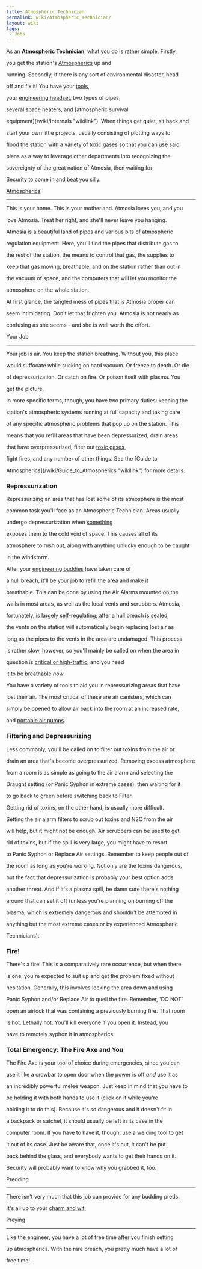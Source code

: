 ```yaml
---
title: Atmospheric Technician
permalink: wiki/Atmospheric_Technician/
layout: wiki
tags:
 - Jobs
---
```


As an **Atmospheric Technician**, what you do is rather simple. Firstly,
you get the station's [Atmospherics](/wiki/Atmospherics "wikilink") up and
running. Secondly, if there is any sort of environmental disaster, head
off and fix it! You have your [tools](/wiki/Engineering_items "wikilink"),
your [engineering headset](headset "wikilink"), two types of pipes,
several space heaters, and [atmospheric survival
equipment](/wiki/Internals "wikilink"). When things get quiet, sit back and
start your own little projects, usually consisting of plotting ways to
flood the station with a variety of toxic gases so that you can use said
plans as a way to leverage other departments into recognizing the
sovereignty of the great nation of Atmosia, then waiting for
[Security](/wiki/Security "wikilink") to come in and beat you silly.

[Atmospherics](/wiki/Atmospherics "wikilink")
---------------------------------------

This is your home. This is your motherland. Atmosia loves you, and you
love Atmosia. Treat her right, and she'll never leave you hanging.

Atmosia is a beautiful land of pipes and various bits of atmospheric
regulation equipment. Here, you'll find the pipes that distribute gas to
the rest of the station, the means to control that gas, the supplies to
keep that gas moving, breathable, and on the station rather than out in
the vacuum of space, and the computers that will let you monitor the
atmosphere on the whole station.

At first glance, the tangled mess of pipes that is Atmosia proper can
seem intimidating. Don't let that frighten you. Atmosia is not nearly as
confusing as she seems - and she is well worth the effort.

Your Job
--------

Your job is air. You keep the station breathing. Without you, this place
would suffocate while sucking on hard vacuum. Or freeze to death. Or die
of depressurization. Or catch on fire. Or poison itself with plasma. You
get the picture.

In more specific terms, though, you have two primary duties: keeping the
station's atmospheric systems running at full capacity and taking care
of any specific atmospheric problems that pop up on the station. This
means that you refill areas that have been depressurized, drain areas
that have overpressurized, filter out [toxic gases](plasma "wikilink"),
fight fires, and any number of other things. See the [Guide to
Atmospherics](/wiki/Guide_to_Atmospherics "wikilink") for more details.

### Repressurization

Repressurizing an area that has lost some of its atmosphere is the most
common task you'll face as an Atmospheric Technician. Areas usually
undergo depressurization when [something](/wiki/Meteor_shower "wikilink")
exposes them to the cold void of space. This causes all of its
atmosphere to rush out, along with anything unlucky enough to be caught
in the windstorm.

After your [engineering buddies](/wiki/Engineer "wikilink") have taken care of
a hull breach, it'll be your job to refill the area and make it
breathable. This can be done by using the Air Alarms mounted on the
walls in most areas, as well as the local vents and scrubbers. Atmosia,
fortunately, is largely self-regulating; after a hull breach is sealed,
the vents on the station will automatically begin replacing lost air as
long as the pipes to the vents in the area are undamaged. This process
is rather slow, however, so you'll mainly be called on when the area in
question is [critical or high-traffic](/wiki/Medbay "wikilink"), and you need
it to be breathable *now*.

You have a variety of tools to aid you in repressurizing areas that have
lost their air. The most critical of these are air canisters, which can
simply be opened to allow air back into the room at an increased rate,
and [portable air pumps](/wiki/Portable_air_pump "wikilink").

### Filtering and Depressurizing

Less commonly, you'll be called on to filter out toxins from the air or
drain an area that's become overpressurized. Removing excess atmosphere
from a room is as simple as going to the air alarm and selecting the
Draught setting (or Panic Syphon in extreme cases), then waiting for it
to go back to green before switching back to Filter.

Getting rid of toxins, on the other hand, is usually more difficult.
Setting the air alarm filters to scrub out toxins and N2O from the air
will help, but it might not be enough. Air scrubbers can be used to get
rid of toxins, but if the spill is very large, you might have to resort
to Panic Syphon or Replace Air settings. Remember to keep people out of
the room as long as you're working. Not only are the toxins dangerous,
but the fact that depressurization is probably your best option adds
another threat. And if it's a plasma spill, be damn sure there's nothing
around that can set it off (unless you're planning on burning off the
plasma, which is extremely dangerous and shouldn't be attempted in
anything but the most extreme cases or by experienced Atmospheric
Technicians).

### Fire!

There's a fire! This is a comparatively rare occurrence, but when there
is one, you're expected to suit up and get the problem fixed without
hesitation. Generally, this involves locking the area down and using
Panic Syphon and/or Replace Air to quell the fire. Remember, 'DO NOT'
open an airlock that was containing a previously burning fire. That room
is hot. Lethally hot. You'll kill everyone if you open it. Instead, you
have to remotely syphon it in atmospherics.

### Total Emergency: The Fire Axe and You

The Fire Axe is your tool of choice during emergencies, since you can
use it like a crowbar to open door when the power is off *and* use it as
an incredibly powerful melee weapon. Just keep in mind that you have to
be holding it with both hands to use it (click on it while you're
holding it to do this). Because it's so dangerous and it doesn't fit in
a backpack or satchel, it should usually be left in its case in the
computer room. If you have to have it, though, use a welding tool to get
it out of its case. Just be aware that, once it's out, it can't be put
back behind the glass, and everybody wants to get their hands on it.
Security will probably want to know why you grabbed it, too.

Predding
--------

There isn't very much that this job can provide for any budding preds.
It's all up to your [charm and wit](/wiki/Roleplay "wikilink")!

Preying
-------

Like the engineer, you have a lot of free time after you finish setting
up atmospherics. With the rare breach, you pretty much have a lot of
free time!
